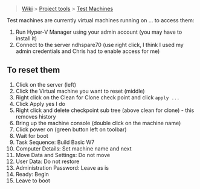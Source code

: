 > [Wiki](Home) > [Project tools](Project-tools) > [Test Machines](Test-Machines)

Test machines are currently virtual machines running on ... to access them:

1. Run Hyper-V Manager using your admin account (you may have to install it)
1. Connect to the server ndhspare70 (use right click, I think I used my admin credentials and Chris had to enable access for me)

## To reset them

1. Click on the server (left)
1. Click the Virtual machine you want to reset (middle)
1. Right click on the Clean for Clone check point and click `apply ...`
1. Click Apply yes I do
1. Right click and delete checkpoint sub tree (above clean for clone) - this removes history
1. Bring up the machine console (double click on the machine name)
1. Click power on (green button left on toolbar)
1. Wait for boot
1. Task Sequence: Build Basic W7
1. Computer Details: Set machine name and next
1. Move Data and Settings: Do not move
1. User Data: Do not restore
1. Administration Password: Leave as is
1. Ready: Begin
1. Leave to boot

